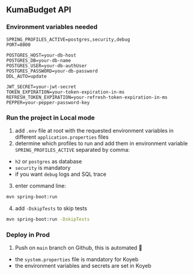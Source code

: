## KumaBudget API

### Environment variables needed

```dotenv
SPRING_PROFILES_ACTIVE=postgres,security,debug
PORT=8000

POSTGRES_HOST=your-db-host
POSTGRES_DB=your-db-name
POSTGRES_USER=your-db-authUser
POSTGRES_PASSWORD=your-db-password
DDL_AUTO=update

JWT_SECRET=your-jwt-secret
TOKEN_EXPIRATION=your-token-expiration-in-ms
REFRESH_TOKEN_EXPIRATION=your-refresh-token-expiration-in-ms
PEPPER=your-pepper-password-key
```

### Run the project in Local mode
1. add `.env` file at root with the requested environment variables in different `application.properties` files
2. determine which profiles to run and add them in environment variable `SPRING_PROFILES_ACTIVE` separated by comma: 
- `h2` or `postgres` as database
- `security` is mandatory
- if you want `debug` logs and SQL trace
3. enter command line:
```bash
mvn spring-boot:run
```
4. add `-DskipTests` to skip tests
```bash
mvn spring-boot:run -DskipTests
```

### Deploy in Prod
1. Push on `main` branch on Github, this is automated 🙂
- the `system.properties` file is mandatory for Koyeb
- the environment variables and secrets are set in Koyeb